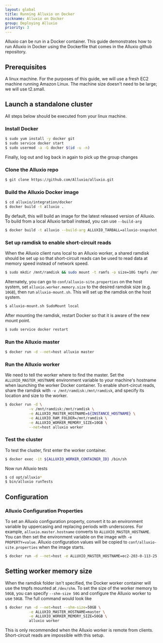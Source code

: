 ```yaml
---
layout: global
title: Running Alluxio on Docker
nickname: Alluxio on Docker
group: Deploying Alluxio
priority: 3
---
```


Alluxio can be run in a Docker container. This guide demonstrates how to run Alluxio
in Docker using the Dockerfile that comes in the Alluxio github repository.

## Prerequisites

A linux machine. For the purposes of this guide, we will use a fresh EC2 machine running
Amazon Linux. The machine size doesn't need to be large; we will use t2.small.

## Launch a standalone cluster

All steps below should be executed from your linux machine.

### Install Docker

```bash
$ sudo yum install -y docker git
$ sudo service docker start
$ sudo usermod -a -G docker $(id -u -n)
```

Finally, log out and log back in again to pick up the group changes

### Clone the Alluxio repo

```bash
$ git clone https://github.com/Alluxio/alluxio.git
```

### Build the Alluxio Docker image

```bash
$ cd alluxio/integration/docker
$ docker build -t alluxio .
```

By default, this will build an image for the latest released version of Alluxio. To build
from a local Alluxio tarball instead, you can use `--build-arg`
```bash
$ docker build -t alluxio --build-arg ALLUXIO_TARBALL=alluxio-snapshot.tar.gz .
```

### Set up ramdisk to enable short-circuit reads

When the Alluxio client runs local to an Alluxio worker, a shared ramdisk should be set
up so that short-circuit reads can be used to read data at memory speed instead of
network speed.

```bash
$ sudo mkdir /mnt/ramdisk && sudo mount -t ramfs -o size=10G tmpfs /mnt/ramdisk
```

Alternately, you can go to `conf/alluxio-site.properties` on the host system, set
`alluxio.worker.memory.size` to the desired ramdisk size (e.g. `10GB`), then run
`alluxio-mount.sh`. This will set up the ramdisk on the host system.

```bash
$ alluxio-mount.sh SudoMount local
```

After mounting the ramdisk, restart Docker so that it is aware of the new mount point.

```bash
$ sudo service docker restart
```

### Run the Alluxio master

```bash
$ docker run -d --net=host alluxio master
```

### Run the Alluxio worker

We need to tell the worker where to find the master. Set the `ALLUXIO_MASTER_HOSTNAME`
environment variable to your machine's hostname when launching the worker Docker container.
To enable short-circut reads, share the ramdisk with `-v /mnt/ramdisk:/mnt/ramdisk`, and
specify its location and size to the worker.

```bash
$ docker run -d \
           -v /mnt/ramdisk:/mnt/ramdisk \
           -e ALLUXIO_MASTER_HOSTNAME=${INSTANCE_HOSTNAME} \
           -e ALLUXIO_RAM_FOLDER=/mnt/ramdisk \
           -e ALLUXIO_WORKER_MEMORY_SIZE=10GB \
           --net=host alluxio worker
```

### Test the cluster

To test the cluster, first enter the worker container.

```bash
$ docker exec -it ${ALLUXIO_WORKER_CONTAINER_ID} /bin/sh
```

Now run Alluxio tests
```bash
$ cd opt/alluxio*
$ bin/alluxio runTests
```

## Configuration

### Alluxio Configuration Properties

To set an Alluxio configuration property, convert it to an environment variable by uppercasing
and replacing periods with underscores. For example, `alluxio.master.hostname` converts to
`ALLUXIO_MASTER_HOSTNAME`. You can then set the environment variable on the image with
`-e PROPERTY=value`. Alluxio configuration values will be copied to `conf/alluxio-site.properties`
when the image starts.

```bash
$ docker run -d --net=host -e ALLUXIO_MASTER_HOSTNAME=ec2-203-0-113-25.compute-1.amazonaws.com alluxio worker
```

## Setting worker memory size

When the ramdisk folder isn't specified, the Docker worker container will use the
tmpfs mounted at `/dev/shm`. To set the size of the worker memory to `50GB`, you can specify
`--shm-size 50G` and configure the Alluxio worker to use `50GB`. The full command would look like

```bash
$ docker run -d --net=host --shm-size=50GB \
           -e ALLUXIO_MASTER_HOSTNAME=master \
           -e ALLUXIO_WORKER_MEMORY_SIZE=50GB \
           alluxio worker
```

This is only recommended when the Alluxio worker is remote from clients. Short-circuit reads
are impossible with this setup.
